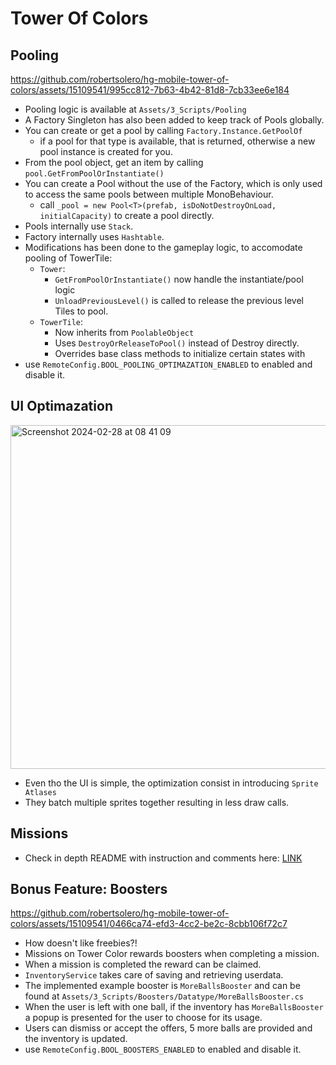 # Tower Of Colors

## Pooling

https://github.com/robertsolero/hg-mobile-tower-of-colors/assets/15109541/995cc812-7b63-4b42-81d8-7cb33ee6e184

- Pooling logic is available at `Assets/3_Scripts/Pooling`
- A Factory Singleton has also been added to keep track of Pools globally.
- You can create or get a pool by calling `Factory.Instance.GetPoolOf` 
  - if a pool for that type is available, that is returned, otherwise a new pool instance is created for you.
- From the pool object, get an item by calling `pool.GetFromPoolOrInstantiate()`
- You can create a Pool without the use of the Factory, which is only used to access the same pools between multiple MonoBehaviour.
  - call `_pool = new Pool<T>(prefab, isDoNotDestroyOnLoad, initialCapacity)` to create a pool directly.
- Pools internally use `Stack`.
- Factory internally uses `Hashtable`.
- Modifications has been done to the gameplay logic, to accomodate pooling of TowerTile:
  - `Tower`:
    - `GetFromPoolOrInstantiate()` now handle the instantiate/pool logic
    - `UnloadPreviousLevel()` is called to release the previous level Tiles to pool.
  - `TowerTile`:
    - Now inherits from `PoolableObject`
    - Uses `DestroyOrReleaseToPool()` instead of Destroy directly.
    - Overrides base class methods to initialize certain states with
- use `RemoteConfig.BOOL_POOLING_OPTIMAZATION_ENABLED` to enabled and disable it.
  
## UI Optimazation

<img width="550" alt="Screenshot 2024-02-28 at 08 41 09" src="https://github.com/robertsolero/hg-mobile-tower-of-colors/assets/15109541/c3bfd6bb-f321-4145-b060-1aa2ce7b6879">

- Even tho the UI is simple, the optimization consist in introducing `Sprite Atlases`
- They batch multiple sprites together resulting in less draw calls. 

## Missions

- Check in depth README with instruction and comments here: [LINK](https://github.com/robertsolero/hg-mobile-tower-of-colors/tree/main/Assets/Submodule.Missions)

## Bonus Feature: Boosters

https://github.com/robertsolero/hg-mobile-tower-of-colors/assets/15109541/0466ca74-efd3-4cc2-be2c-8cbb106f72c7

- How doesn't like freebies?! 
- Missions on Tower Color rewards boosters when completing a mission.
- When a mission is completed the reward can be claimed.
- `InventoryService` takes care of saving and retrieving userdata.
- The implemented example booster is `MoreBallsBooster` and can be found at `Assets/3_Scripts/Boosters/Datatype/MoreBallsBooster.cs`
- When the user is left with one ball, if the inventory has `MoreBallsBooster` a popup is presented for the user to choose for its usage.
- Users can dismiss or accept the offers, 5 more balls are provided and the inventory is updated.
- use `RemoteConfig.BOOL_BOOSTERS_ENABLED` to enabled and disable it.
